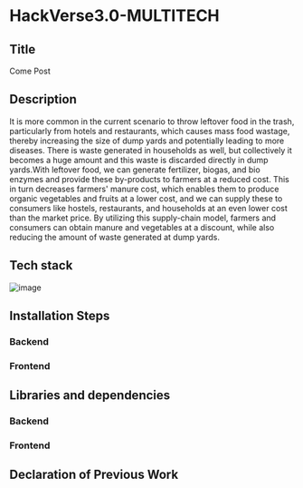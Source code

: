 # HackVerse3.0-MULTITECH

## Title
Come Post

## Description
It is more common in the current scenario to throw leftover food in the trash, particularly from hotels and restaurants, which causes mass food wastage, thereby increasing the size of dump yards and potentially leading to more diseases. There is waste generated in households as well, but collectively it becomes a huge amount and this waste is discarded directly in dump yards.With leftover food, we can generate fertilizer, biogas, and bio enzymes and provide these by-products to farmers at a reduced cost. This in turn decreases farmers' manure cost, which enables them to produce organic vegetables and fruits at a lower cost, and we can supply these to consumers like hostels, restaurants, and households at an even lower cost than the market price. By utilizing this supply-chain model, farmers and consumers can obtain manure and vegetables at a discount, while also reducing the amount of waste generated at dump yards.

## Tech stack
![image](https://user-images.githubusercontent.com/44437936/155870061-f822db16-966d-4408-8d30-a7fd93cf84d9.png)

## Installation Steps
### Backend
### Frontend

## Libraries and dependencies
### Backend
### Frontend

## Declaration of Previous Work
